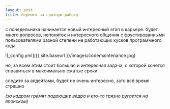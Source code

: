 ```yaml
---
layout: post
title: беремся за грязную работу
---
```


c понедельника начинается новый интересный этап в карьере. будет много вопросов, непоняток и интересного общения с фрустированными пользователями разной степени не работающих кусков программного кода

![_config.yml]({{ site.baseurl }}/images/codemaintenance.jpg)

но, за всем этим стоит большая и интересная задача, с которой хочется справиться в максимально сжатые сроки 

следите за апдейтами, будет не очень интересно, зато всё время страшно

_(за кадром гремят падающие вёдра и кто-то грязно ругается на японском)_
